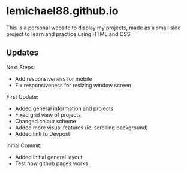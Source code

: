 # lemichael88.github.io

This is a personal website to display my projects, made as a small side project to learn and practice using HTML and CSS

<h2>Updates</h2>

Next Steps:
* Add responsiveness for mobile
* Fix responsiveness for resizing window screen

First Update:
* Added general information and projects
* Fixed grid view of projects
* Changed colour scheme
* Added more visual features (ie. scrolling background)
* Added link to Devpost

Initial Commit:
* Added initial general layout
* Test how github pages works
